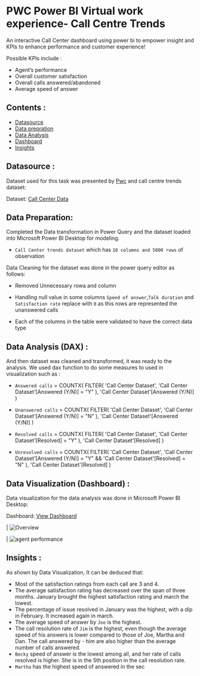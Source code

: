 # PWC Power BI Virtual work experience- Call Centre Trends

An interactive Call Center dashboard using power bi to empower insight and KPIs to enhance performance and customer experience!

Possible KPIs include :

- Agent’s performance 
- Overall customer satisfaction
- Overall calls answered/abandoned
- Average speed of answer


## Contents :

- [Datasource](https://github.com/maiimamdooh/Call-Center-Dashboard/blob/main/01%20Call-Center-Dataset%20(1).xlsx)
- [Data prepration]()
- [Data Analysis]()
- [Dashboard]()
- [Insights]()

## Datasource :

Dataset used for this task was presented by [Pwc](https://www.pwc.ch/en/careers-with-pwc/students/virtual-case-experience.html) and call centre trends dataset:

Dataset: [Call Center Data](https://github.com/maiimamdooh/Call-Center-Dashboard/blob/main/01%20Call-Center-Dataset%20(1).xlsx)

## Data Preparation:

Completed the Data transformation in Power Query and the dataset loaded into Microsoft Power BI Desktop for modeling.

- `Call Center trends dataset` which has `10 columns and 5000 rows` of observation

Data Cleaning for the dataset was done in the power query editor as follows:

- Removed Unnecessary rowa and column
  
- Handling null value in some columns `Speed of answer`,`Talk duration` and `Satisfaction rate`
  replace with `0` as this rows are represented the unanswered calls
  
- Each of the columns in the table were validated to have the correct data type
  
## Data Analysis (DAX) :

 And then dataset was cleaned and transformed, it was ready to the analysis.
 We used dax function to do some measures to used in visualization such as :

- `Answered calls` = 
COUNTX(
    FILTER(
        'Call Center Dataset',
        'Call Center Dataset'[Answered (Y/N)] = "Y"
    ),
    'Call Center Dataset'[Answered (Y/N)]
)

- `Unanswered calls` = 
COUNTX(
    FILTER(
        'Call Center Dataset',
        'Call Center Dataset'[Answered (Y/N)] = "N"
    ),
    'Call Center Dataset'[Answered (Y/N)]
)

- `Resolved calls` = 
COUNTX(
    FILTER(
        'Call Center Dataset',
        'Call Center Dataset'[Resolved] = "Y"
    ),
    'Call Center Dataset'[Resolved]
)

- `Unresolved calls` = 
COUNTX(
    FILTER(
        'Call Center Dataset',
        'Call Center Dataset'[Answered (Y/N)] = "Y" &&
        'Call Center Dataset'[Resolved] = "N"
    ),
    'Call Center Dataset'[Resolved]
)
## Data Visualization (Dashboard) :

Data visualization for the data analysis was done in Microsoft Power BI Desktop:

Dashboard: [View Dashboard](https://github.com/maiimamdooh/Call-Center-Dashboard/blob/main/call%20center%20dashboard.pbix) 

| ![Overview](https://github.com/user-attachments/assets/d1a9f462-8797-4ee8-bf14-0d2c02db95e6) 

| ![agent performance](https://github.com/user-attachments/assets/fbdb2ed3-7881-405c-9c79-373454214965) 

## Insights :

As shown by Data Visualization, It can be deduced that:

- Most of the satisfaction ratings from each call are 3 and 4.
- The average satisfaction rating has decreased over the span of three months. January brought the highest satisfaction rating and march the lowest.
- The percentage of issue resolved in January was the highest, with a dip in February. It increased again in march.
- The average speed of answer by `Joe` is the highest.
- The call resolution rate of `Jim` is the highest, even though the average speed of his answers is lower compared to those of Joe, Martha and Dan. The call answered by - him are also higher than the average number of calls answered.
- `Becky` speed of answer is the lowest among all, and her rate of calls resolved is higher. She is in the 5th position in the call resolution rate. 
- `Martha` has the highest  speed of answered in the sec
